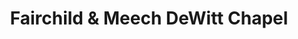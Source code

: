 ---
title: "Fairchild & Meech DeWitt Chapel"
url: /dewitt/fairchild-and-meech-dewitt-chapel/
shop: funeral directors
---